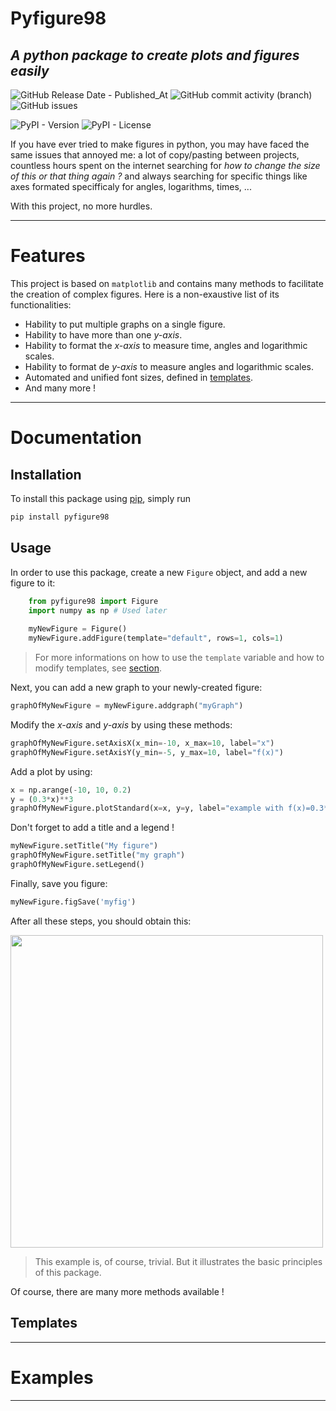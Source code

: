 # Pyfigure98
## _A python package to create plots and figures easily_

![GitHub Release Date - Published_At](https://img.shields.io/github/release-date/antoine-mouchamps/pyfigure98)
![GitHub commit activity (branch)](https://img.shields.io/github/commit-activity/m/antoine-mouchamps/pyfigure98)
![GitHub issues](https://img.shields.io/github/issues/antoine-mouchamps/pyfigure98)

![PyPI - Version](https://img.shields.io/pypi/v/pyfigure98)
![PyPI - License](https://img.shields.io/pypi/l/pyfigure98)

If you have ever tried to make figures in python, you may have faced the same issues that annoyed me: a lot of copy/pasting between projects, countless hours spent on the internet searching for _how to change the size of this or that thing again ?_ and always searching for specific things like axes formated specifficaly for angles, logarithms, times, ...

With this project, no more hurdles.

---

# Features

This project is based on `matplotlib` and contains many methods to facilitate the creation of complex figures. Here is a non-exaustive list of its functionalities:
- Hability to put multiple graphs on a single figure.
- Hability to have more than one _y-axis_.
- Hability to format the _x-axis_ to measure time, angles and logarithmic scales.
- Hability to format de _y-axis_ to measure angles and logarithmic scales.
- Automated and unified font sizes, defined in [templates](https://github.com/antoine-mouchamps/pyfigure98/tree/dev#templates).
- And many more !

---

# Documentation

## Installation

To install this package using [pip](https://pip.pypa.io/en/stable/installation/), simply run
```sh
pip install pyfigure98
```

## Usage

In order to use this package, create a new `Figure` object, and add a new figure to it:
```py
    from pyfigure98 import Figure
    import numpy as np # Used later
    
    myNewFigure = Figure()
    myNewFigure.addFigure(template="default", rows=1, cols=1)
```

> For more informations on how to use the `template` variable and how to modify templates, see [section](https://github.com/antoine-mouchamps/pyfigure98/tree/dev#templates).

Next, you can add a new graph to your newly-created figure:
```py
graphOfMyNewFigure = myNewFigure.addgraph("myGraph")
```
Modify the _x-axis_ and _y-axis_ by using these methods:
```py
graphOfMyNewFigure.setAxisX(x_min=-10, x_max=10, label="x")
graphOfMyNewFigure.setAxisY(y_min=-5, y_max=10, label="f(x)")
```
Add a plot by using:
```py
x = np.arange(-10, 10, 0.2)
y = (0.3*x)**3
graphOfMyNewFigure.plotStandard(x=x, y=y, label="example with f(x)=0.3*x^3", color="red")
```
Don't forget to add a title and a legend !
```py
myNewFigure.setTitle("My figure")
graphOfMyNewFigure.setTitle("my graph")
graphOfMyNewFigure.setLegend()
```
Finally, save you figure:
```py
myNewFigure.figSave('myfig')
```
After all these steps, you should obtain this:

<img src="https://github.com/antoine-mouchamps/pyfigure98/assets/94292445/daba562f-6ae2-40fb-b5ae-e6a3509d18a7" width="500">

> This example is, of course, trivial.
> But it illustrates the basic principles of this package.


Of course, there are many more methods available !
## Templates

---

# Examples

---

# 


